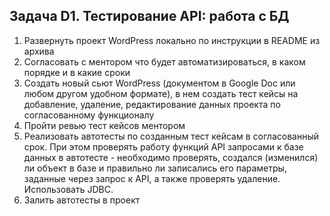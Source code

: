 ## Задача D1. Тестирование API: работа с БД
1.	Развернуть проект WordPress локально по инструкции в README из архива
2.	Согласовать с ментором что будет автоматизироваться, в каком порядке и в какие сроки
3.	Cоздать новый сьют WordPress (документом в Google Doc или любом другом удобном формате), в нем создать тест кейсы на добавление, удаление, редактирование данных проекта по согласованному функционалу
4.	Пройти ревью тест кейсов ментором
5.	Реализовать автотесты по созданным тест кейсам в согласованный срок. При этом проверять работу функций API запросами к базе данных в автотесте - необходимо проверять, создался (изменился) ли объект в базе и правильно ли записались его параметры, заданные через запрос к API, а также проверять удаление. Использовать JDBC.
6.	Залить автотесты в проект

